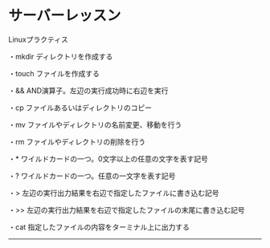 # サーバーレッスン
Linuxプラクティス

・mkdir ディレクトリを作成する

・touch ファイルを作成する

・&& AND演算子。左辺の実行成功時に右辺を実行

・cp ファイルあるいはディレクトリのコピー

・mv ファイルやディレクトリの名前変更、移動を行う

・rm ファイルやディレクトリの削除を行う

・* ワイルドカードの一つ。0文字以上の任意の文字を表す記号

・? ワイルドカードの一つ。任意の一文字を表す記号

・> 左辺の実行出力結果を右辺で指定したファイルに書き込む記号

・>> 左辺の実行出力結果を右辺で指定したファイルの末尾に書き込む記号

・cat 指定したファイルの内容をターミナル上に出力する

-----------------
